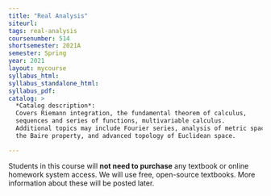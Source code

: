 ```yaml
---
title: "Real Analysis"
siteurl:
tags: real-analysis
coursenumber: 514
shortsemester: 2021A
semester: Spring
year: 2021
layout: mycourse
syllabus_html:
syllabus_standalone_html:
syllabus_pdf:
catalog: >
  *Catalog description*:
  Covers Riemann integration, the fundamental theorem of calculus,
  sequences and series of functions, multivariable calculus.
  Additional topics may include Fourier series, analysis of metric spaces,
  the Baire property, and advanced topology of Euclidean space.

---
```


Students in this course will **not need to purchase** any textbook
or online homework system access.
We will use free, open-source textbooks.
More information about these will be posted later.
